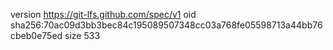 version https://git-lfs.github.com/spec/v1
oid sha256:70ac09d3bb3bec84c195089507348cc03a768fe05598713a44bb76cbeb0e75ed
size 533

